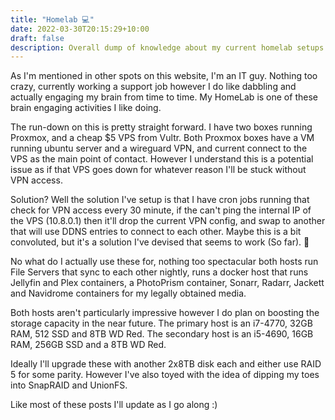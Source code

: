 ```yaml
---
title: "Homelab 💻"
date: 2022-03-30T20:15:29+10:00
draft: false
description: Overall dump of knowledge about my current homelab setups.
---
```


As I'm mentioned in other spots on this website, I'm an IT guy. Nothing too crazy, currently working a support job however I do like dabbling and actually engaging my brain from time to time. My HomeLab is one of these brain engaging activities I like doing.

The run-down on this is pretty straight forward. I have two boxes running Proxmox, and a cheap $5 VPS from Vultr. Both Proxmox boxes have a VM running ubuntu server and a wireguard VPN, and current connect to the VPS as the main point of contact. However I understand this is a potential issue as if that VPS goes down for whatever reason I'll be stuck without VPN access.

Solution? Well the solution I've setup is that I have cron jobs running that check for VPN access every 30 minute, if the can't ping the internal IP of the VPS (10.8.0.1) then it'll drop the current VPN config, and swap to another that will use DDNS entries to connect to each other. Maybe this is a bit convoluted, but it's a solution I've devised that seems to work (So far). 🤞

No what do I actually use these for, nothing too spectacular both hosts run File Servers that sync to each other nightly, runs a docker host that runs Jellyfin and Plex containers, a PhotoPrism container, Sonarr, Radarr, Jackett and Navidrome containers for my legally obtained media.

Both hosts aren't particularly impressive however I do plan on boosting the storage capacity in the near future. The primary host is an i7-4770, 32GB RAM, 512 SSD and 8TB WD Red. The secondary host is an i5-4690, 16GB RAM, 256GB SSD and a 8TB WD Red.

Ideally I'll upgrade these with another 2x8TB disk each and either use RAID 5 for some parity. However I've also toyed with the idea of dipping my toes into SnapRAID and UnionFS.

Like most of these posts I'll update as I go along :)
